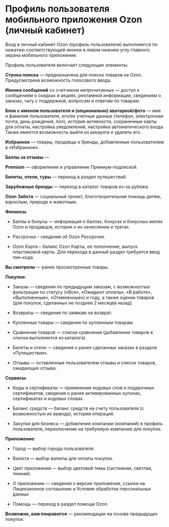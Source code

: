 # Профиль пользователя мобильного приложения Ozon (личный кабинет)

Вход в личный кабинет Ozon (профиль пользователя) выполняется по нажатию соответствующей иконки в левом нижнем углу главного экрана мобильного приложения. 

Профиль пользователя включает следующие элементы:

**Строка поиска** — предназначена для поиска товаров на Ozon. Предусмотрена возможность голосового ввода.

**Иконка сообщений** со счетчиком непрочитанных — доступ к сообщениям о скидках и акциях, рекламной информации, сведениям о заказах, чату с поддержкой, вопросам и ответам по товарам.

**Блок с именем пользователя и (опционально) аватаркой/фото** — имя и фамилия пользователя, его/ее учетные данные (телефон, электронная почта, день рождения, пол), история активности, сохраненные карты для оплаты, настройка уведомлений, настройка автоматического входа. Также имеется возможность выйти из аккаунта и удалить его. 

**Избранное** — товары, продавцы и бренды, добавленные пользователем в «Избранное».

**Баллы за отзывы** — 

**Premium** — оформление и управление Премиум-подпиской.

**Билеты, отели, туры** — переход в раздел путешествий.

**Зарубежные бренды** — переход в каталог товаров из-за рубежа.

**Ozon Забота** — социальный проект, благотворительная помощь детям, взрослым, природе и животным.

**Финансы**:

* Баллы и бонусы — информация о баллах, бонусах и бонусных милях Ozon и продавцов, история о их начислении и тратах.

* Рассрочка – сведения об Ozon Рассрочке.

* Ozon Карта – баланс Ozon Карты, ее пополнение, выпуск пластиковой карты. Для перехода в данный раздел требуется ввод пин-кода.

**Вы смотрели** — ранее просмотренные товары.

**Покупки**:

* Заказы — сведения по предыдущим заказам, с возможностью фильтрации по статусу («Все», «Ожидают оплаты», «В работе», «Выполненные», «Отмененные») и году, а также оценки товаров (для покупок, сделанных не позднее 2 месяцев назад).

* Возвраты — сведения по заявкам на возврат.

* Купленные товары — сведения по купленным товарам.

* Сравнение товаров — списки сравнения (добавление товаров в списки выполняется из каталога).

* Билеты и отели — сведения о ранее сделанных заказах в разделе «Путешествия».
 
* Отзывы — оставленные пользователем отзывы и список товаров, ожидающих отзыва.

**Сервисы:**

* Коды и сертификаты — применение кодовых слов и подарочных сертификатов, сведения о ранее активированных купонах, сертификатах и кодовых словах.

* Баланс средств — баланс средств на счету пользователя (с возможностью их  вывода), история операций.

* Закупки для бизнеса — добавление компании (компаний) в профиль пользователя, переключение на требуемую компанию для покупок. 

**Приложение:**

* Город — выбор города пользователя.

* Валюта — выбор валюты для оплаты покупок.

* Цвет приложения — выбор цветовой темы (системная, светлая, темная).

* О приложении — сведения о версии приложения, ссылки на Лицензионное соглашение и Условия обработки персональных данных

* Помощь — переход в раздел помощи Ozon.

**Возможно, вам понравится** — рекомендации на основе предыдущих покупок.